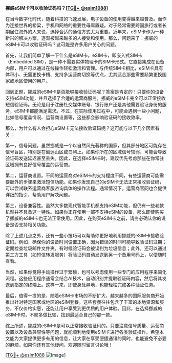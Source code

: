 **挪威eSIM卡可以收验证码吗？[[TG💪+ @esim1088](https://t.me/s/esim1088)]**

在当今数字化时代，随着科技的飞速发展，电子设备的使用变得越来越普及。而作为连接世界的桥梁，手机和网络的重要性毋庸置疑。对于经常需要跨国旅行或者长期居住海外的人来说，选择合适的通信方式尤为重要。近年来，eSIM卡作为一种新兴的解决方案，逐渐被越来越多的人接受和使用。那么，问题来了：挪威的eSIM卡可以收验证码吗？这可能是许多用户关心的问题。

首先，让我们简单了解一下什么是eSIM卡。eSIM卡，即嵌入式SIM卡（Embedded SIM），是一种不需要实体物理卡的SIM卡形式。它直接集成在设备内部，用户可以通过在线操作轻松激活和管理。与传统SIM卡相比，eSIM卡具有体积小、无需更换卡槽、支持多运营商切换等优点，尤其适合那些需要频繁更换国家或地区使用的用户。

回到正题，挪威的eSIM卡是否能够接收验证码呢？答案是肯定的！只要你的设备支持eSIM功能，并且选择了合适的运营商服务，挪威的eSIM卡完全可以正常接收短信验证码。无论是用于注册社交媒体账号、银行账户还是其他需要验证身份的服务，eSIM卡都能满足需求。不过，在实际使用过程中，可能会遇到一些小问题，比如信号覆盖情况、运营商设置等，这些都会影响验证码的接收效率。

那么，为什么有人会担心eSIM卡无法接收验证码呢？这可能与以下几个因素有关：

第一，信号问题。虽然挪威是一个以自然风光著称的国家，但其部分地区可能存在信号盲区，特别是在偏远山区或岛屿上。如果你所在的区域信号较弱，可能会导致验证码发送延迟甚至丢失。因此，在选择eSIM卡时，建议优先考虑那些在你常驻区域拥有良好信号覆盖的运营商。

第二，运营商设置。不同的运营商对eSIM卡的支持程度不同，有些运营商可能需要额外的步骤来激活短信功能。如果你发现自己的eSIM卡无法正常接收验证码，可以尝试联系运营商客服咨询具体的操作流程。通常情况下，运营商官网也会提供详细的指引，帮助用户解决问题。

第三，设备兼容性。虽然大多数现代智能手机都支持eSIM功能，但仍有一些老款机型并不具备这一特性。如果你正在使用一部不支持eSIM的设备，那么即使购买了挪威的eSIM卡也无法正常使用。因此，在购买eSIM卡之前，请务必确认你的设备是否支持相关功能。

除了上述几点之外，还有一些小技巧可以帮助你更好地利用挪威的eSIM卡接收验证码。例如，确保你的设备时间设置正确，因为错误的时间可能导致验证码过期；定期检查垃圾邮件文件夹，有时候验证码会被误判为垃圾信息；此外，还可以通过第三方工具（如短信转发服务）将验证码自动发送到另一个备用号码上，以便随时查看。

当然，如果你觉得手动操作过于繁琐，也可以考虑使用一些专门的应用程序来简化流程。这些应用程序通常会结合AI技术，自动识别并提取验证码内容，然后将其发送到指定的终端上。这样一来，即使身处异地，也能轻松完成各种验证任务。

最后，值得一提的是，随着eSIM卡市场的不断扩大，越来越多的国际服务商开始推出针对特定国家或地区的eSIM套餐。这些套餐往往包含了丰富的本地资源和服务，不仅价格实惠，还能让用户享受到更优质的用户体验。因此，在选择挪威的eSIM卡时，不妨多做比较，找到最适合自己的那一款。

综上所述，挪威的eSIM卡是可以正常接收验证码的。只要注意信号质量、运营商设置以及设备兼容性等问题，就能顺利地使用eSIM卡进行各类验证操作。希望本文能为大家提供更多有用的信息，让大家在享受便捷通讯的同时，也能避免不必要的麻烦。如果你还有其他疑问，欢迎随时留言讨论哦！

[[TG💪+ @esim1088](https://t.me/s/esim1088) ![Image](https://i.postimg.cc/4NQfJmqS/Snipaste-2025-05-13-00-14-12.png)]